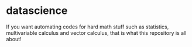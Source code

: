 # datascience
If you want automating codes for hard math stuff such as statistics, multivariable calculus and vector calculus, that is what this repository is all about!

